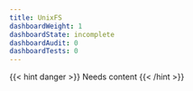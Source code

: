 ```yaml
---
title: UnixFS
dashboardWeight: 1
dashboardState: incomplete
dashboardAudit: 0
dashboardTests: 0
---
```


{{< hint danger >}}
Needs content
{{< /hint >}}